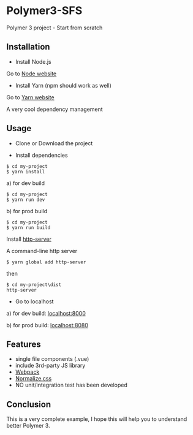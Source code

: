 # Polymer3-SFS

Polymer 3 project - Start from scratch

## Installation

* Install Node.js

Go to [Node website](https://nodejs.org/en/)

* Install Yarn
  (npm should work as well)

Go to [Yarn website](https://yarnpkg.com/en/docs/install#mac-tab)

A very cool dependency management

## Usage

* Clone or Download the project

* Install dependencies

```
$ cd my-project
$ yarn install
```

a) for dev build

```
$ cd my-project
$ yarn run dev
```

b) for prod build

```
$ cd my-project
$ yarn run build
```

Install [http-server](https://github.com/indexzero/http-server)

A command-line http server

```
$ yarn global add http-server
```

then

```
$ cd my-project\dist
http-server
```

* Go to localhost

a) for dev build: [localhost:8000](http://localhost:8000/)

b) for prod build: [localhost:8080](http://localhost:8080/)

## Features

* single file components (.vue)
* include 3rd-party JS library
* [Webpack](https://webpack.github.io/)
* [Normalize.css](https://necolas.github.io/normalize.css/)
* NO unit/integration test has been developed

## Conclusion

This is a very complete example, I hope this will help you to understand better Polymer 3.
